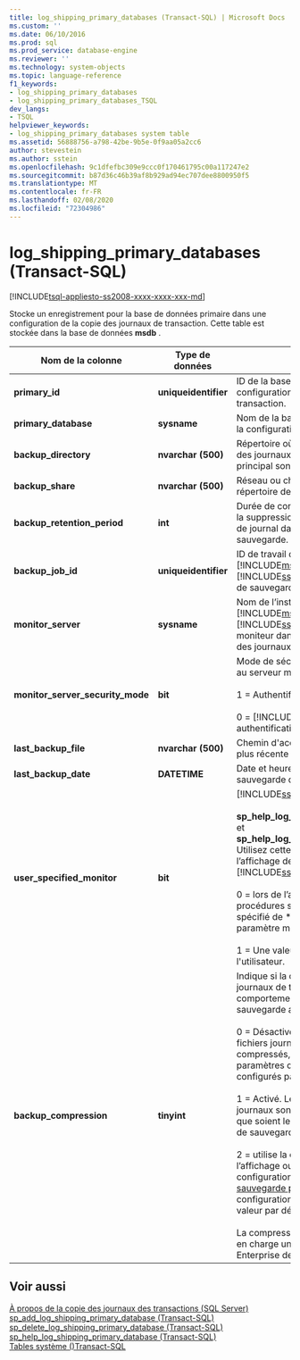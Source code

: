 ```yaml
---
title: log_shipping_primary_databases (Transact-SQL) | Microsoft Docs
ms.custom: ''
ms.date: 06/10/2016
ms.prod: sql
ms.prod_service: database-engine
ms.reviewer: ''
ms.technology: system-objects
ms.topic: language-reference
f1_keywords:
- log_shipping_primary_databases
- log_shipping_primary_databases_TSQL
dev_langs:
- TSQL
helpviewer_keywords:
- log_shipping_primary_databases system table
ms.assetid: 56888756-a798-42be-9b5e-0f9aa05a2cc6
author: stevestein
ms.author: sstein
ms.openlocfilehash: 9c1dfefbc309e9ccc0f170461795c00a117247e2
ms.sourcegitcommit: b87d36c46b39af8b929ad94ec707dee8800950f5
ms.translationtype: MT
ms.contentlocale: fr-FR
ms.lasthandoff: 02/08/2020
ms.locfileid: "72304986"
---
```

# <a name="log_shipping_primary_databases-transact-sql"></a>log_shipping_primary_databases (Transact-SQL)
[!INCLUDE[tsql-appliesto-ss2008-xxxx-xxxx-xxx-md](../../includes/tsql-appliesto-ss2008-xxxx-xxxx-xxx-md.md)]

  Stocke un enregistrement pour la base de données primaire dans une configuration de la copie des journaux de transaction. Cette table est stockée dans la base de données **msdb** .  
  
|Nom de la colonne|Type de données|Description|  
|-----------------|---------------|-----------------|  
|**primary_id**|**uniqueidentifier**|ID de la base de données primaire pour la configuration de la copie des journaux de transaction.|  
|**primary_database**|**sysname**|Nom de la base de données primaire dans la configuration d'envoi de journaux.|  
|**backup_directory**|**nvarchar (500)**|Répertoire où les fichiers de sauvegarde des journaux de transactions du serveur principal sont stockés.|  
|**backup_share**|**nvarchar (500)**|Réseau ou chemin d'accès UNC au répertoire de sauvegarde.|  
|**backup_retention_period**|**int**|Durée de conservation (en minutes) avant la suppression d'un fichier de sauvegarde de journal dans le répertoire de sauvegarde.|  
|**backup_job_id**|**uniqueidentifier**|ID de travail de l'Agent [!INCLUDE[msCoName](../../includes/msconame-md.md)] [!INCLUDE[ssNoVersion](../../includes/ssnoversion-md.md)] associé au travail de sauvegarde sur le serveur principal.|  
|**monitor_server**|**sysname**|Nom de l’instance du utilisé comme [!INCLUDE[msCoName](../../includes/msconame-md.md)] [!INCLUDE[ssDEnoversion](../../includes/ssdenoversion-md.md)] serveur moniteur dans la configuration de la copie des journaux de session.|  
|**monitor_server_security_mode**|**bit**|Mode de sécurité utilisé pour la connexion au serveur moniteur.<br /><br /> 1 = Authentification Windows.<br /><br /> 0 = [!INCLUDE[ssNoVersion](../../includes/ssnoversion-md.md)] authentification.|  
|**last_backup_file**|**nvarchar (500)**|Chemin d'accès absolu de la sauvegarde la plus récente des journaux de transactions.|  
|**last_backup_date**|**DATETIME**|Date et heure de la dernière opération de sauvegarde des journaux.|  
|**user_specified_monitor**|**bit**|[!INCLUDE[ssInternalOnly](../../includes/ssinternalonly-md.md)]<br /><br /> **sp_help_log_shipping_primary_database** et **sp_help_log_shipping_secondary_primary** Utilisez cette colonne pour contrôler l’affichage des paramètres d’analyse [!INCLUDE[ssManStudioFull](../../includes/ssmanstudiofull-md.md)]dans.<br /><br /> 0 = lors de l’appel de l’une de ces deux procédures stockées, l’utilisateur n’a pas spécifié de ** \@** valeur explicite pour le paramètre monitor_server.<br /><br /> 1 = Une valeur explicite a été spécifiée par l'utilisateur.|  
|**backup_compression**|**tinyint**|Indique si la configuration de la copie des journaux de transaction substitue le comportement de compression de la sauvegarde au niveau du serveur.<br /><br /> 0 = Désactivées. Les sauvegardes de fichiers journaux ne sont jamais compressés, quels que soient les paramètres de compression de sauvegarde configurés par serveur.<br /><br /> 1 = Activé. Les sauvegardes de fichiers journaux sont toujours compressés, quels que soient les paramètres de compression de sauvegarde configurés par serveur.<br /><br /> 2 = utilise la configuration du serveur pour l’affichage ou configurer l’option de configuration de serveur [compression de la sauvegarde par défaut](../../database-engine/configure-windows/view-or-configure-the-backup-compression-default-server-configuration-option.md) de l’option de configuration de serveur. Il s’agit de la valeur par défaut.<br /><br /> La compression de la sauvegarde est prise en charge uniquement dans l'édition Enterprise de [!INCLUDE[ssNoVersion](../../includes/ssnoversion-md.md)].|  
  
## <a name="see-also"></a>Voir aussi  
 [À propos de la copie des journaux des transactions &#40;SQL Server&#41;](../../database-engine/log-shipping/about-log-shipping-sql-server.md)   
 [sp_add_log_shipping_primary_database &#40;Transact-SQL&#41;](../../relational-databases/system-stored-procedures/sp-add-log-shipping-primary-database-transact-sql.md)   
 [sp_delete_log_shipping_primary_database &#40;Transact-SQL&#41;](../../relational-databases/system-stored-procedures/sp-delete-log-shipping-primary-database-transact-sql.md)   
 [sp_help_log_shipping_primary_database &#40;Transact-SQL&#41;](../../relational-databases/system-stored-procedures/sp-help-log-shipping-primary-database-transact-sql.md)   
 [Tables système &#40;&#41;Transact-SQL](../../relational-databases/system-tables/system-tables-transact-sql.md)  
  
  
